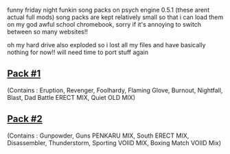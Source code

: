 funny friday night funkin song packs on psych engine 0.5.1 (these arent actual full mods)
song packs are kept relatively small so that i can load them on my god awful school chromebook, sorry if it's annoying to switch between so many websites!!

oh my hard drive also exploded so i lost all my files and have basically nothing for now!! will need time to port stuff again

[Pack #1](https://whiskinator.github.io/Pack_1/)
-
(Contains : Eruption, Revenger, Foolhardy, Flaming Glove, Burnout, Nightfall, Blast, Dad Battle ERECT MIX, Quiet OLD MIX)

[Pack #2](https://whiskinator.github.io/Pack_2/)
-
(Contains : Gunpowder, Guns PENKARU MIX, South ERECT MIX, Disassembler, Thunderstorm, Sporting VOIID MIX, Boxing Match VOIID Mix)
